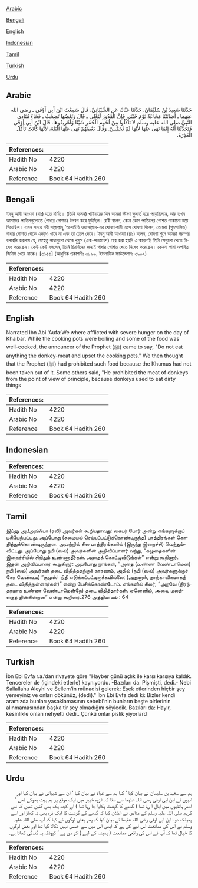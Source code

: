 [Arabic](#arabic)

[Bengali](#bengali)

[English](#english)

[Indonesian](#indonesian)

[Tamil](#tamil)

[Turkish](#turkish)

[Urdu](#urdu)

## Arabic


<div dir="rtl" lang="ar" style={{fontSize:'larger',backgroundColor:'#f8f9fa',padding:20}}>
حَدَّثَنَا سَعِيدُ بْنُ سُلَيْمَانَ، حَدَّثَنَا عَبَّادٌ، عَنِ الشَّيْبَانِيِّ، قَالَ سَمِعْتُ ابْنَ أَبِي أَوْفَى ـ رضى الله عنهما ـ أَصَابَتْنَا مَجَاعَةٌ يَوْمَ خَيْبَرَ، فَإِنَّ الْقُدُورَ لَتَغْلِي ـ قَالَ وَبَعْضُهَا نَضِجَتْ ـ فَجَاءَ مُنَادِي النَّبِيِّ صلى الله عليه وسلم لاَ تَأْكُلُوا مِنْ لُحُومِ الْحُمُرِ شَيْئًا وَأَهْرِيقُوهَا‏.‏ قَالَ ابْنُ أَبِي أَوْفَى فَتَحَدَّثْنَا أَنَّهُ إِنَّمَا نَهَى عَنْهَا لأَنَّهَا لَمْ تُخَمَّسْ‏.‏ وَقَالَ بَعْضُهُمْ نَهَى عَنْهَا الْبَتَّةَ، لأَنَّهَا كَانَتْ تَأْكُلُ الْعَذِرَةَ‏.‏
</div>
<div style={{backgroundColor:'#f8f9fa',padding:20, marginBottom: 10}}><table> <thead> <tr> <th>References:</th> <th></th> </tr> </thead> <tbody><tr><td>Hadith No</td><td>4220</td></tr><tr><td>Arabic No</td><td>4220</td></tr><tr><td>Reference</td><td>Book 64 Hadith 260</td></tr></tbody></table></div>

## Bengali


<div dir="ltr" lang="bn" style={{fontSize:'larger',backgroundColor:'#f8f9fa',padding:20}}>
ইবনু আবী আওফা (রাঃ) হতে বর্ণিত। (তিনি বলেন) খাইবারের দিন আমরা ভীষণ ক্ষুধার্ত হয়ে পড়েছিলাম, আর তখন আমাদের পাতিলগুলোতে (গাধার গোশত) টগবগ করে ফুটছিল। রাবী বলেন, কোন কোন পাতিলের গোশত পাকানো হয়ে গিয়েছিল। এমন সময়ে নবী সাল্লাল্লাহু ‘আলাইহি ওয়াসাল্লাম-এর ঘোষণাকারী এসে ঘোষণা দিলেন, তোমরা (গৃহপালিত) গাধার গোশত থেকে একটুও খাবে না এবং তা ঢেলে দেবে। ইবনু আবী আওফা (রাঃ) বলেন, ঘোষণা শুনে আমরা পরস্পর বলাবলি করলাম যে, যেহেতু গাধাগুলো থেকে খুমুস (এক-পঞ্চমাংশ) বের করা হয়নি এ কারণেই তিনি সেগুলো খেতে নিষেধ করেছেন। কেউ কেউ বললেন, তিনি চিরদিনের জন্যই গাধার গোশত খেতে নিষেধ করেছেন। কেননা গাধা অপবিত্র জিনিস খেয়ে থাকে। [৩১৫৫] (আধুনিক প্রকাশনীঃ ৩৮৯৯, ইসলামিক ফাউন্ডেশনঃ ৩৯০২)
</div>
<div style={{backgroundColor:'#f8f9fa',padding:20, marginBottom: 10}}><table> <thead> <tr> <th>References:</th> <th></th> </tr> </thead> <tbody><tr><td>Hadith No</td><td>4220</td></tr><tr><td>Arabic No</td><td>4220</td></tr><tr><td>Reference</td><td>Book 64 Hadith 260</td></tr></tbody></table></div>

## English


<div dir="ltr" lang="en" style={{fontSize:'larger',backgroundColor:'#f8f9fa',padding:20}}>
Narrated Ibn Abi 'Aufa:We where afflicted with severe hunger on the day of Khaibar. While the cooking pots were boiling and some of the food was well-cooked, the announcer of the Prophet (ﷺ) came to say, "Do not eat anything the donkey-meat and upset the cooking pots." We then thought that the Prophet (ﷺ) had prohibited such food because the Khumus had not been taken out of it. Some others said, "He prohibited the meat of donkeys from the point of view of principle, because donkeys used to eat dirty things
</div>
<div style={{backgroundColor:'#f8f9fa',padding:20, marginBottom: 10}}><table> <thead> <tr> <th>References:</th> <th></th> </tr> </thead> <tbody><tr><td>Hadith No</td><td>4220</td></tr><tr><td>Arabic No</td><td>4220</td></tr><tr><td>Reference</td><td>Book 64 Hadith 260</td></tr></tbody></table></div>

## Indonesian


<div dir="ltr" lang="id" style={{fontSize:'larger',backgroundColor:'#f8f9fa',padding:20}}>

</div>
<div style={{backgroundColor:'#f8f9fa',padding:20, marginBottom: 10}}><table> <thead> <tr> <th>References:</th> <th></th> </tr> </thead> <tbody><tr><td>Hadith No</td><td>4220</td></tr><tr><td>Arabic No</td><td>4220</td></tr><tr><td>Reference</td><td>Book 64 Hadith 260</td></tr></tbody></table></div>

## Tamil


<div dir="ltr" lang="ta" style={{fontSize:'larger',backgroundColor:'#f8f9fa',padding:20}}>
இப்னு அபீஅவ்ஃபா (ரலி) அவர்கள் கூறியதாவது: கைபர் போர் அன்று எங்களுக்குப் பசியேற்பட்டது. அப்போது (சமையல் செய்யப்பட்டுக்கொண்டிருந்த) பாத்திரங்கள் கொதித்துக்கொண்டிருந்தன. அவற்றில் சில பாத்திரங்களில் (இருந்த இறைச்சி) வெந்தும்விட்டது. அப்போது நபி (ஸல்) அவர்களின் அறிவிப்பாளர் வந்து, “கழுதைகளின் இறைச்சியில் சிறிதும் உண்ணாதீர்கள். அதைக் கொட்டிவிடுங்கள்” என்று கூறினார். இதன் அறிவிப்பாளர் கூறுகிறார்: அப்போது நாங்கள், “அதை (உண்ண வேண்டாமென) நபி (ஸல்) அவர்கள் தடை விதித்ததற்குக் காரணம், அதில் (நபி (ஸல்) அவர்களுக்குச் சேர வேண்டிய) “குமுஸ்' நிதி எடுக்கப்பட்டிருக்கவில்லை; (அதனால், தாற்காலிகமாகத் தடை விதித்துள்ளார்கள்)” என்று பேசிக்கொண்டோம். எங்களில் சிலர், “அறவே (நிரந்தரமாக உண்ண வேண்டாமென்றே) தடை விதித்தார்கள். ஏனெனில், அவை மலத்தைத் தின்கின்றன” என்று கூறினர்.276 அத்தியாயம் : 64
</div>
<div style={{backgroundColor:'#f8f9fa',padding:20, marginBottom: 10}}><table> <thead> <tr> <th>References:</th> <th></th> </tr> </thead> <tbody><tr><td>Hadith No</td><td>4220</td></tr><tr><td>Arabic No</td><td>4220</td></tr><tr><td>Reference</td><td>Book 64 Hadith 260</td></tr></tbody></table></div>

## Turkish


<div dir="ltr" lang="tr" style={{fontSize:'larger',backgroundColor:'#f8f9fa',padding:20}}>
İbn Ebi Evfa r.a.'dan rivayete göre "Hayber günü açlık ile karşı karşıya kaldık. Tencereler de (içindeki etlerle) kaynıyordu. -Bazıları da: Pişmişti, dedi.- Nebi Sallallahu Aleyhi ve Sellem'in münadisi gelerek: Eşek etlerinden hiçbir şey yemeyiniz ve onları dökünüz, (dedi)." İbn Ebi Evfa dedi ki: Bizler kendi aramızda bunları yasaklamasının sebebi'nin bunların beşte birlerinin alınmamasından başka tir şey olmadığını söyledik. Bazıları da: Hayır, kesinlikle onları nehyetti dedi.. Çünkü onlar pislik yiyorlard
</div>
<div style={{backgroundColor:'#f8f9fa',padding:20, marginBottom: 10}}><table> <thead> <tr> <th>References:</th> <th></th> </tr> </thead> <tbody><tr><td>Hadith No</td><td>4220</td></tr><tr><td>Arabic No</td><td>4220</td></tr><tr><td>Reference</td><td>Book 64 Hadith 260</td></tr></tbody></table></div>

## Urdu


<div dir="rtl" lang="ur" style={{fontSize:'larger',backgroundColor:'#f8f9fa',padding:20}}>
ہم سے سعید بن سلیمان نے بیان کیا ‘ کہا ہم سے عباد نے بیان کیا ‘ ان سے شیبانی نے بیان کیا اور انہوں نے ابن ابی اوفی رضی اللہ عنہما سے سنا کہ غزوہ خیبر میں ایک موقع پر ہم بہت بھوکے تھے ‘ ادھر ہانڈیوں میں ابال آ رہا تھا ( گدھے کا گوشت پکایا جا رہا تھا ) اور کچھ پک بھی گئیں تھیں کہ نبی کریم صلی اللہ علیہ وسلم کے منادی نے اعلان کیا کہ گدھے کے گوشت کا ایک ذرہ بھی نہ کھاؤ اور اسے پھینک دو۔ ابن ابی اوفی رضی اللہ عنہما نے بیان کیا کہ پھر بعض لوگوں نے کہا کہ آپ صلی اللہ علیہ وسلم نے اس کی ممانعت اس لیے کی ہے کہ ابھی اس میں سے خمس نہیں نکالا گیا تھا اور بعض لوگوں کا خیال تھا کہ آپ نے اس کی واقعی ممانعت ( ہمیشہ کے لیے ) کر دی ہے ‘ کیونکہ یہ گندگی کھاتا ہے۔
</div>
<div style={{backgroundColor:'#f8f9fa',padding:20, marginBottom: 10}}><table> <thead> <tr> <th>References:</th> <th></th> </tr> </thead> <tbody><tr><td>Hadith No</td><td>4220</td></tr><tr><td>Arabic No</td><td>4220</td></tr><tr><td>Reference</td><td>Book 64 Hadith 260</td></tr></tbody></table></div>